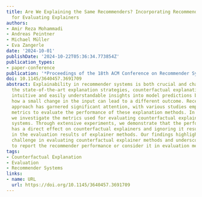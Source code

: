 ```yaml
---
title: Are We Explaining the Same Recommenders? Incorporating Recommender Performance
  for Evaluating Explainers
authors:
- Amir Reza Mohammadi
- Andreas Peintner
- Michael Müller
- Eva Zangerle
date: '2024-10-01'
publishDate: '2024-10-22T05:36:34.773854Z'
publication_types:
- paper-conference
publication: '*Proceedings of the 18th ACM Conference on Recommender Systems*'
doi: 10.1145/3640457.3691709
abstract: Explainability in recommender systems is both crucial and challenging. Among
  the state-of-the-art explanation strategies, counterfactual explanation provides
  intuitive and easily understandable insights into model predictions by illustrating
  how a small change in the input can lead to a different outcome. Recently, this
  approach has garnered significant attention, with various studies employing different
  metrics to evaluate the performance of these explanation methods. In this paper,
  we investigate the metrics used for evaluating counterfactual explainers for recommender
  systems. Through extensive experiments, we demonstrate that the performance of recommenders
  has a direct effect on counterfactual explainers and ignoring it results in inconsistencies
  in the evaluation results of explainer methods. Our findings highlight an additional
  challenge in evaluating counterfactual explainer methods and underscore the need
  to report the recommender performance or consider it in evaluation metrics.
tags:
- Counterfactual Explanation
- Evaluation
- Recommender Systems
links:
- name: URL
  url: https://doi.org/10.1145/3640457.3691709
---
```

